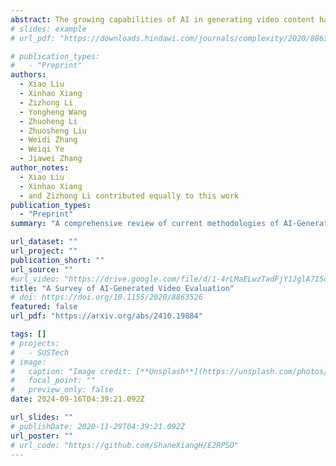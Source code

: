 ```yaml
---
abstract: The growing capabilities of AI in generating video content have brought forward significant challenges in effectively evaluating these videos. Unlike static images or text, video content involves complex spatial and temporal dynamics which may require a more comprehensive and systematic evaluation of its contents in aspects like video presentation quality, semantic information delivery, alignment with human intentions, and the virtual-reality consistency with our physical world. This survey identifies the emerging field of AI-Generated Video Evaluation (AIGVE), highlighting the importance of assessing how well AI-generated videos align with human perception and meet specific instructions. We provide a structured analysis of existing methodologies that could be potentially used to evaluate AI-generated videos. By outlining the strengths and gaps in current approaches, we advocate for the development of more robust and nuanced evaluation frameworks that can handle the complexities of video content, which include not only the conventional metric-based evaluations, but also the current human-involved evaluations, and the future model-centered evaluations. This survey aims to establish a foundational knowledge base for both researchers from academia and practitioners from the industry, facilitating the future advancement of evaluation methods for AI-generated video content.
# slides: example
# url_pdf: "https://downloads.hindawi.com/journals/complexity/2020/8863526.pdf"

# publication_types:
#   - "Preprint"
authors:
  - Xiao Liu
  - Xinhao Xiang
  - Zizhong Li
  - Yongheng Wang
  - Zhuoheng Li
  - Zhuosheng Liu
  - Weidi Zhang
  - Weiqi Ye
  - Jiawei Zhang
author_notes:
  - Xiao Liu
  - Xinhao Xiang
  - and Zizhong Li contributed equally to this work
publication_types:
  - "Preprint"
summary: "A comprehensive review of current methodologies of AI-Generated Video Evaluation (AIGVE), highlighting emerging field, and guiding for future research directions."

url_dataset: ""
url_project: ""
publication_short: ""
url_source: ""
#url_video: "https://drive.google.com/file/d/1-4rLMaELwzTadFjY1JglA715cdTOvUFk/view?usp=sharing"
title: "A Survey of AI-Generated Video Evaluation"
# doi: https://doi.org/10.1155/2020/8863526
featured: false
url_pdf: "https://arxiv.org/abs/2410.19884"

tags: []
# projects:
#   - SUSTech
# image:
#   caption: "Image credit: [**Unsplash**](https://unsplash.com/photos/pLCdAaMFLTE)"
#   focal_point: ""
#   preview_only: false
date: 2024-09-16T04:39:21.092Z

url_slides: ""
# publishDate: 2020-11-29T04:39:21.092Z
url_poster: ""
# url_code: "https://github.com/ShaneXiangH/E2RPSO"
---
```


<!-- {{% callout note %}}
Click the *Cite* button above to demo the feature to enable visitors to import publication metadata into their reference management software.
{{% /callout %}}

{{% callout note %}}
Create your slides in Markdown - click the *Slides* button to check out the example.
{{% /callout %}} -->

<!-- Supplementary notes can be added here, including [code, math, and images](https://wowchemy.com/docs/writing-markdown-latex/). -->
